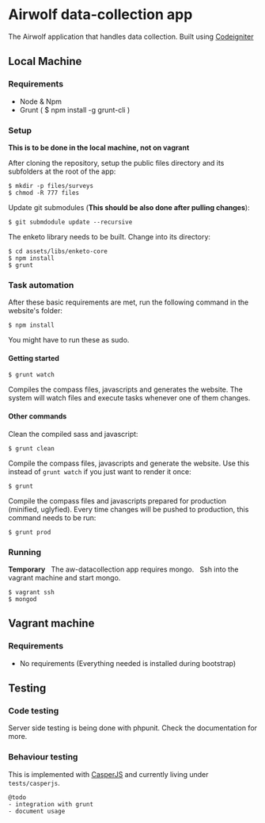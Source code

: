 # Airwolf data-collection app

The Airwolf application that handles data collection.
Built using [Codeigniter](http://ellislab.com/codeigniter)

## Local Machine
### Requirements
- Node & Npm
- Grunt ( $ npm install -g grunt-cli )

### Setup
**This is to be done in the local machine, not on vagrant**

After cloning the repository, setup the public files directory and its subfolders at the root of the app:
```
$ mkdir -p files/surveys
$ chmod -R 777 files
```

Update git submodules (**This should be also done after pulling changes**):
```
$ git submdodule update --recursive
```
The enketo library needs to be built. Change into its directory:
```
$ cd assets/libs/enketo-core
$ npm install
$ grunt
```

### Task automation
After these basic requirements are met, run the following command in the website's folder:
```
$ npm install
```
You might have to run these as sudo.

#### Getting started
```
$ grunt watch
```
Compiles the compass files, javascripts and generates the website.
The system will watch files and execute tasks whenever one of them changes.

#### Other commands
Clean the compiled sass and javascript:
```
$ grunt clean
```

Compile the compass files, javascripts and generate the website. Use this instead of ```grunt watch``` if you just want to render it once:
```
$ grunt
```

Compile the compass files and javascripts prepared for production (minified, uglyfied). Every time changes will be pushed to production, this command needs to be run:
```
$ grunt prod
```

### Running
**Temporary**  
The aw-datacollection app requires mongo.  
Ssh into the vagrant machine and start mongo.
```
$ vagrant ssh
$ mongod
```

## Vagrant machine

### Requirements
- No requirements (Everything needed is installed during bootstrap)


## Testing

### Code testing

Server side testing is being done with phpunit.
Check the documentation for more.

### Behaviour testing

This is implemented with [CasperJS](http://casperjs.org/) and currently living under `tests/casperjs`.

```
@todo
- integration with grunt
- document usage
```

